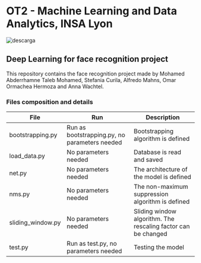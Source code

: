 # OT2 - Machine Learning and Data Analytics, INSA Lyon

![descarga](https://user-images.githubusercontent.com/53874772/205325067-f993b168-918e-408e-9bb4-8d956d65b250.png)

## Deep Learning for face recognition project

This repository contains the face recognition project made by Mohamed Abderrhamne Taleb Mohamed, Stefania Curila, Alfredo Mahns, Omar Ormachea Hermoza and Anna Wachtel.

### Files composition and details

| File | Run | Description |
| --- | --- | --- |
| bootstrapping.py | Run as bootstrapping.py, no parameters needed | Bootstrapping algorithm is defined |
| load_data.py | No parameters needed | Database is read and saved |
| net.py | No parameters needed | The architecture of the model is defined |
| nms.py | No parameters needed | The non-maximum suppression algorithm is defined |
| sliding_window.py | No parameters needed | Sliding window algorithm. The rescaling factor can be changed |
| test.py | Run as test.py, no parameters needed | Testing the model |
